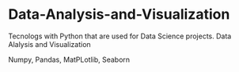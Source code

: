 # Data-Analysis-and-Visualization
Tecnologs with Python that are used for Data Science projects. Data Alalysis and Visualization

Numpy, Pandas, MatPLotlib, Seaborn

